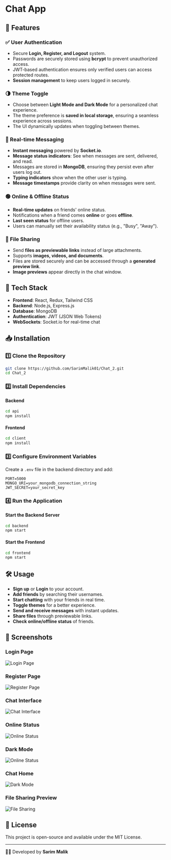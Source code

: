# Chat App

## 🌟 Features
### ✅ User Authentication
- Secure **Login, Register, and Logout** system.
- Passwords are securely stored using **bcrypt** to prevent unauthorized access.
- JWT-based authentication ensures only verified users can access protected routes.
- **Session management** to keep users logged in securely.

### 🌗 Theme Toggle
- Choose between **Light Mode and Dark Mode** for a personalized chat experience.
- The theme preference is **saved in local storage**, ensuring a seamless experience across sessions.
- The UI dynamically updates when toggling between themes.

### 💬 Real-time Messaging
- **Instant messaging** powered by **Socket.io**.
- **Message status indicators**: See when messages are sent, delivered, and read.
- Messages are stored in **MongoDB**, ensuring they persist even after users log out.
- **Typing indicators** show when the other user is typing.
- **Message timestamps** provide clarity on when messages were sent.

### 🟢 Online & Offline Status
- **Real-time updates** on friends' online status.
- Notifications when a friend comes **online** or goes **offline**.
- **Last seen status** for offline users.
- Users can manually set their availability status (e.g., "Busy", "Away").

### 📎 File Sharing
- Send **files as previewable links** instead of large attachments.
- Supports **images, videos, and documents**.
- Files are stored securely and can be accessed through a **generated preview link**.
- **Image previews** appear directly in the chat window.

## 🚀 Tech Stack
- **Frontend**: React, Redux, Tailwind CSS
- **Backend**: Node.js, Express.js
- **Database**: MongoDB
- **Authentication**: JWT (JSON Web Tokens)
- **WebSockets**: Socket.io for real-time chat

## 📥 Installation

### 1️⃣ Clone the Repository
```bash
git clone https://github.com/SarimMalik01/Chat_2.git
cd Chat_2
```

### 2️⃣ Install Dependencies
#### Backend
```bash
cd api
npm install
```
#### Frontend
```bash
cd client
npm install
```

### 3️⃣ Configure Environment Variables
Create a `.env` file in the backend directory and add:
```env
PORT=5000
MONGO_URI=your_mongodb_connection_string
JWT_SECRET=your_secret_key
```

### 4️⃣ Run the Application
#### Start the Backend Server
```bash
cd backend
npm start
```
#### Start the Frontend
```bash
cd frontend
npm start
```

## 🛠️ Usage
- **Sign up** or **Login** to your account.
- **Add friends** by searching their usernames.
- **Start chatting** with your friends in real time.
- **Toggle themes** for a better experience.
- **Send and receive messages** with instant updates.
- **Share files** through previewable links.
- **Check online/offline status** of friends.

## 📸 Screenshots
### Login Page
![Login Page](./Images/Login_Mode.png)

### Register Page
![Register Page](./Images/Register_Mode.png)

### Chat Interface
![Chat Interface](./Images/Chat_Mode.png)

### Online Status
![Online Status](./Images/Chat_Light.png)

### Dark Mode
![Online Status](./Images/Chat_Dark.png)

### Chat Home
![Dark Mode](./Images/Chat_home.png)

### File Sharing Preview
![File Sharing](./Images/Chat_File_Mode.png)

## 📝 License
This project is open-source and available under the MIT License.

---

👨‍💻 Developed by **Sarim Malik**

